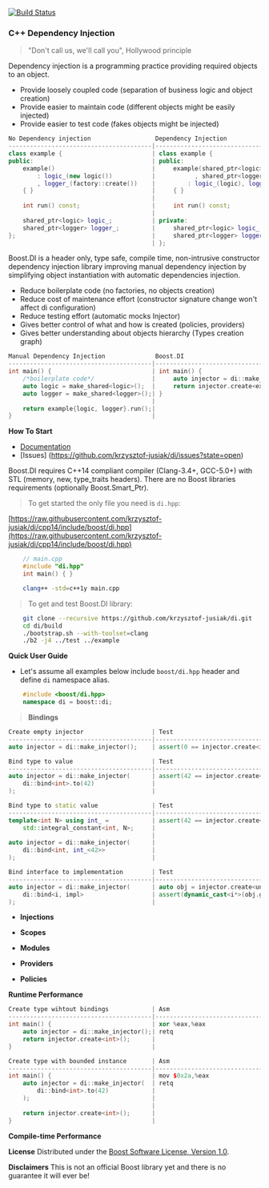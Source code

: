 [![Build Status](https://travis-ci.org/krzysztof-jusiak/di.svg?branch=cpp14)](https://travis-ci.org/krzysztof-jusiak/di)

### C++ Dependency Injection
> "Don't call us, we'll call you", Hollywood principle

Dependency injection is a programming practice providing required objects to an object.

* Provide loosely coupled code (separation of business logic and object creation)
* Provide easier to maintain code (different objects might be easily injected)
* Provide easier to test code (fakes objects might be injected)

```cpp
No Dependency injection                  Dependency Injection
----------------------------------------|--------------------------------------------
class example {                         | class example {
public:                                 | public:
    example()                           |     example(shared_ptr<logic> logic
        : logic_(new logic())           |           , shared_ptr<logger> logger)
        , logger_(factory::create())    |         : logic_(logic), logger_(logger)
    { }                                 |     { }
                                        |
    int run() const;                    |     int run() const;
                                        |
    shared_ptr<logic> logic_;           | private:
    shared_ptr<logger> logger_;         |     shared_ptr<logic> logic_;
};                                      |     shared_ptr<logger> logger_;
                                        | };
```

Boost.DI is a header only, type safe, compile time, non-intrusive constructor dependency injection
library improving manual dependency injection by simplifying object instantiation with automatic
dependencies injection.

* Reduce boilerplate code (no factories, no objects creation)
* Reduce cost of maintenance effort (constructor signature change won't affect di configuration)
* Reduce testing effort (automatic mocks Injector)
* Gives better control of what and how is created (policies, providers)
* Gives better understanding about objects hierarchy (Types creation graph)

```cpp
Manual Dependency Injection              Boost.DI
----------------------------------------|--------------------------------------------
int main() {                            | int main() {
    /*boilerplate code*/                |     auto injector = di::make_injector();
    auto logic = make_shared<logic>();  |     return injector.create<example>().run()
    auto logger = make_shared<logger>();| }
                                        |
    return example{logic, logger}.run();|
}                                       |
```

**How To Start**

* [Documentation](http://krzysztof-jusiak.github.io/di/cpp14/boost/libs/di/doc/html)
* [Issues] (https://github.com/krzysztof-jusiak/di/issues?state=open)

Boost.DI requires C++14 compliant compiler (Clang-3.4+, GCC-5.0+) with STL (memory, new, type\_traits headers).
There are no Boost libraries requirements (optionally Boost.Smart\_Ptr).

> To get started the only file you need is `di.hpp`:

[https://raw.githubusercontent.com/krzysztof-jusiak/di/cpp14/include/boost/di.hpp](https://raw.githubusercontent.com/krzysztof-jusiak/di/cpp14/include/boost/di.hpp)

```cpp
    // main.cpp
    #include "di.hpp"
    int main() { }
```

```sh
    clang++ -std=c++1y main.cpp
```

> To get and test Boost.DI library:

```sh
    git clone --recursive https://github.com/krzysztof-jusiak/di.git
    cd di/build
    ./bootstrap.sh --with-toolset=clang
    ./b2 -j4 ../test ../example
```

**Quick User Guide**

* Let's assume all examples below include `boost/di.hpp` header and define `di` namespace alias.
```cpp
    #include <boost/di.hpp>
    namespace di = boost::di;
```

> **Bindings**

```cpp
Create empty injector                   | Test
----------------------------------------|------------------------------------------
auto injector = di::make_injector();    | assert(0 == injector.create<int>());
```

```cpp
Bind type to value                      | Test
----------------------------------------|------------------------------------------
auto injector = di::make_injector(      | assert(42 == injector.create<int>());
    di::bind<int>.to(42)                |
);                                      |
```

```cpp
Bind type to static value               | Test
----------------------------------------|------------------------------------------
template<int N> using int_ =            | assert(42 == injector.create<int>());
    std::integral_constant<int, N>;     |
                                        |
auto injector = di::make_injector(      |
    di::bind<int, int_<42>>             |
);                                      |
```

```cpp
Bind interface to implementation        | Test
----------------------------------------|------------------------------------------
auto injector = di::make_injector(      | auto obj = injector.create<unique_ptr<i>>();
    di::bind<i, impl>                   | assert(dynamic_cast<i*>(obj.get()));
);                                      |
```
> 

* **Injections**

* **Scopes**

* **Modules**

* **Providers**

* **Policies**

**Runtime Performance**
```cpp
Create type wihtout bindings            | Asm
----------------------------------------|------------------------------------------
int main() {                            | xor %eax,%eax
    auto injector = di::make_injector();| retq
    return injector.create<int>();      |
}                                       |
```

```cpp
Create type with bounded instance       | Asm
----------------------------------------|------------------------------------------
int main() {                            | mov $0x2a,%eax
    auto injector = di::make_injector(  | retq
        di::bind<int>.to(42)            |
    );                                  |
                                        |
    return injector.create<int>();      |
}                                       |
```

**Compile-time Performance**

**License**
Distributed under the [Boost Software License, Version 1.0](http://www.boost.org/LICENSE_1_0.txt).

**Disclaimers**
This is not an official Boost library yet and there is no guarantee it will ever be!

